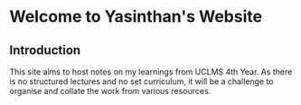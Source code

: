# Welcome to Yasinthan's Website

## Introduction
This site aims to host notes on my learnings from UCLMS 4th Year. As there is no structured lectures and no set curriculum, it will be a challenge to organise and collate the work from various resources. 
